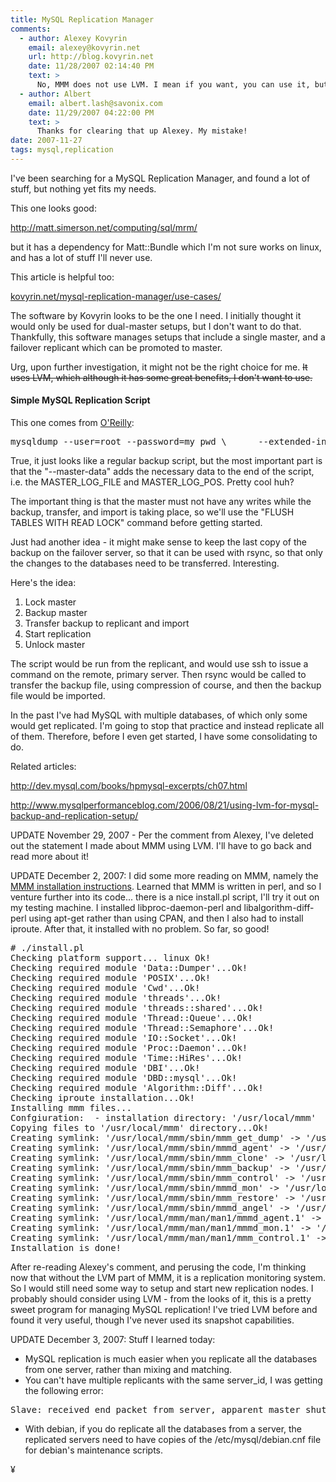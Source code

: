 ```yaml
---
title: MySQL Replication Manager
comments:
  - author: Alexey Kovyrin
    email: alexey@kovyrin.net
    url: http://blog.kovyrin.net
    date: 11/28/2007 02:14:40 PM
    text: >
      No, MMM does not use LVM. I mean if you want, you can use it, but if you're going to manage your servers' data manually - NP, just don't use MMM's features for that.
  - author: Albert
    email: albert.lash@savonix.com
    date: 11/29/2007 04:22:00 PM
    text: >
      Thanks for clearing that up Alexey. My mistake!
date: 2007-11-27
tags: mysql,replication
---
```

I've been searching for a MySQL Replication Manager, and found a lot of stuff, but nothing yet fits my needs.

This one looks good:

<a href="http://matt.simerson.net/computing/sql/mrm/" rel="nofollow">http://matt.simerson.net/computing/sql/mrm/</a>

but it has a dependency for Matt::Bundle which I'm not sure works on linux, and has a lot of stuff I'll never use.

This article is helpful too:

<a href="http://blog.kovyrin.net/mysql-master-master-replication-manager/use-cases/" rel="nofollow">kovyrin.net/mysql-replication-manager/use-cases/</a>

The software by Kovyrin looks to be the one I need. I initially thought it would only be used for dual-master setups, but I don't want to do that. Thankfully, this software manages setups that include a single master, and a failover replicant which can be promoted to master.

Urg, upon further investigation, it might not be the right choice for me. <del datetime="2007-11-29T21:20:30+00:00">It uses LVM, which although it has some great benefits, I don't want to use. </del>

#### Simple MySQL Replication Script

This one comes from <a href="http://www.onlamp.com/pub/a/onlamp/2005/06/16/MySQLian.html" rel="nofollow">O'Reilly</a>:

<pre class="sh_sh">
mysqldump --user=root --password=my_pwd \      --extended-insert --all-databases \      --master-data  > /tmp/backup.sql
</pre>

True, it just looks like a regular backup script, but the most important part is that the "--master-data" adds the necessary data to the end of the script, i.e. the MASTER_LOG_FILE and MASTER_LOG_POS. Pretty cool huh?

The important thing is that the master must not have any writes while the backup, transfer, and import is taking place, so we'll use the "FLUSH TABLES WITH READ LOCK" command before getting started.

Just had another idea - it might make sense to keep the last copy of the backup on the failover server, so that it can be used with rsync, so that only the changes to the databases need to be transferred. Interesting.

Here's the idea:

1. Lock master
2. Backup master
3. Transfer backup to replicant and import
4. Start replication
5. Unlock master

The script would be run from the replicant, and would use ssh to issue a command on the remote, primary server. Then rsync would be called to transfer the backup file, using compression of course, and then the backup file would be imported.

In the past I've had MySQL with multiple databases, of which only some would get replicated. I'm going to stop that practice and instead replicate all of them. Therefore, before I even get started, I have some consolidating to do.

Related articles:

http://dev.mysql.com/books/hpmysql-excerpts/ch07.html

http://www.mysqlperformanceblog.com/2006/08/21/using-lvm-for-mysql-backup-and-replication-setup/

UPDATE November 29, 2007 - Per the comment from Alexey, I've deleted out the statement I made about MMM using LVM. I'll have to go back and read more about it!

UPDATE December 2, 2007: I did some more reading on MMM, namely the <a href="http://blog.kovyrin.net/mysql-master-master-replication-manager/installation-instructions/" rel="nofollow">MMM installation instructions</a>. Learned that MMM is written in perl, and so I venture further into its code... there is a nice install.pl script, I'll try it out on my testing machine. I installed libproc-daemon-perl and libalgorithm-diff-perl using apt-get rather than using CPAN, and then I also had to install iproute. After that, it installed with no problem. So far, so good!

<pre class="sh_sh">
# ./install.pl
Checking platform support... linux Ok!
Checking required module 'Data::Dumper'...Ok!
Checking required module 'POSIX'...Ok!
Checking required module 'Cwd'...Ok!
Checking required module 'threads'...Ok!
Checking required module 'threads::shared'...Ok!
Checking required module 'Thread::Queue'...Ok!
Checking required module 'Thread::Semaphore'...Ok!
Checking required module 'IO::Socket'...Ok!
Checking required module 'Proc::Daemon'...Ok!
Checking required module 'Time::HiRes'...Ok!
Checking required module 'DBI'...Ok!
Checking required module 'DBD::mysql'...Ok!
Checking required module 'Algorithm::Diff'...Ok!
Checking iproute installation...Ok!
Installing mmm files...
Confgiuration:  - installation directory: '/usr/local/mmm'  - create symlinks: on  - symlinks directory: '/usr/local/sbin'
Copying files to '/usr/local/mmm' directory...Ok!
Creating symlink: '/usr/local/mmm/sbin/mmm_get_dump' -> '/usr/local/sbin/mmm_get_dump'...Ok!
Creating symlink: '/usr/local/mmm/sbin/mmmd_agent' -> '/usr/local/sbin/mmmd_agent'...Ok!
Creating symlink: '/usr/local/mmm/sbin/mmm_clone' -> '/usr/local/sbin/mmm_clone'...Ok!
Creating symlink: '/usr/local/mmm/sbin/mmm_backup' -> '/usr/local/sbin/mmm_backup'...Ok!
Creating symlink: '/usr/local/mmm/sbin/mmm_control' -> '/usr/local/sbin/mmm_control'...Ok!
Creating symlink: '/usr/local/mmm/sbin/mmmd_mon' -> '/usr/local/sbin/mmmd_mon'...Ok!
Creating symlink: '/usr/local/mmm/sbin/mmm_restore' -> '/usr/local/sbin/mmm_restore'...Ok!
Creating symlink: '/usr/local/mmm/sbin/mmmd_angel' -> '/usr/local/sbin/mmmd_angel'...Ok!
Creating symlink: '/usr/local/mmm/man/man1/mmmd_agent.1' -> '/usr/local/man/man1/mmmd_agent.1'...Ok!
Creating symlink: '/usr/local/mmm/man/man1/mmmd_mon.1' -> '/usr/local/man/man1/mmmd_mon.1'...Ok!
Creating symlink: '/usr/local/mmm/man/man1/mmm_control.1' -> '/usr/local/man/man1/mmm_control.1'...Ok!
Installation is done!
</pre>

After re-reading Alexey's comment, and perusing the code, I'm thinking now that without the LVM part of MMM, it is a replication monitoring system. So I would still need some way to setup and start new replication nodes. I probably should consider using LVM - from the looks of it, this is a pretty sweet program for managing MySQL replication! I've tried LVM before and found it very useful, though I've never used its snapshot capabilities.

UPDATE December 3, 2007: Stuff I learned today:

* MySQL replication is much easier when you replicate all the databases from one server, rather than mixing and matching.
* You can't have multiple replicants with the same server_id, I was getting the following error:

<pre class="sh_sh">
Slave: received end packet from server, apparent master shutdown
</pre>

* With debian, if you do replicate all the databases from a server, the replicated servers need to have copies of the /etc/mysql/debian.cnf file for debian's maintenance scripts.

¥

